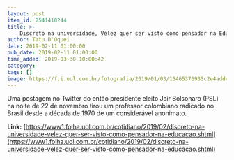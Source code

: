 ```yaml
---
layout: post
item_id: 2541410244
title: >-
    Discreto na universidade, Vélez quer ser visto como pensador na Educação
author: Tatu D'Oquei
date: 2019-02-11 01:00:00
pub_date: 2019-02-11 01:00:00
time_added: 2019-03-30 10:00:42
category: 
tags: []
image: https://f.i.uol.com.br/fotografia/2019/01/03/15465376935c2e4adde8ead_1546537693_3x2_rt.jpg
---
```


Uma postagem no Twitter do então presidente eleito Jair Bolsonaro (PSL) na noite de 22 de novembro tirou um professor colombiano radicado no Brasil desde a década de 1970 de um considerável anonimato.

**Link:** [https://www1.folha.uol.com.br/cotidiano/2019/02/discreto-na-universidade-velez-quer-ser-visto-como-pensador-na-educacao.shtml](https://www1.folha.uol.com.br/cotidiano/2019/02/discreto-na-universidade-velez-quer-ser-visto-como-pensador-na-educacao.shtml)

